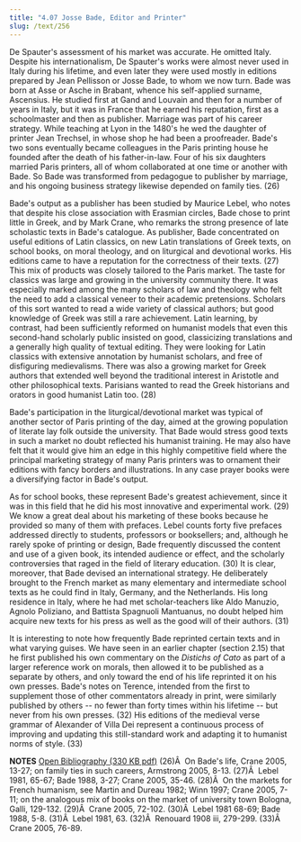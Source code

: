 ```yaml
---
title: "4.07 Josse Bade, Editor and Printer"
slug: /text/256
---
```

De Spauter's assessment of his market was accurate. He omitted Italy. Despite his internationalism, De Spauter's works were almost never used in Italy during his lifetime, and even later they were used mostly in editions prepared by Jean Pellisson or Josse Bade, to whom we now turn. Bade was born at Asse or Asche in Brabant, whence his self-applied surname, Ascensius. He studied first at Gand and Louvain and then for a number of years in Italy, but it was in France that he earned his reputation, first as a schoolmaster and then as publisher. Marriage was part of his career strategy. While teaching at Lyon in the 1480's he wed the daughter of printer Jean Trechsel, in whose shop he had been a proofreader. Bade's two sons eventually became colleagues in the Paris printing house he founded after the death of his father-in-law. Four of his six daughters married Paris printers, all of whom collaborated at one time or another with Bade. So Bade was transformed from pedagogue to publisher by marriage, and his ongoing business strategy likewise depended on family ties. (26)

Bade's output as a publisher has been studied by Maurice Lebel, who notes that despite his close association with Erasmian circles, Bade chose to print little in Greek, and by Mark Crane, who remarks the strong presence of late scholastic texts in Bade's catalogue. As publisher, Bade concentrated on useful editions of Latin classics, on new Latin translations of Greek texts, on school books, on moral theology, and on liturgical and devotional works. His editions came to have a reputation for the correctness of their texts. (27) This mix of products was closely tailored to the Paris market. The taste for classics was large and growing in the university community there. It was especially marked among the many scholars of law and theology who felt the need to add a classical veneer to their academic pretensions. Scholars of this sort wanted to read a wide variety of classical authors; but good knowledge of Greek was still a rare achievement. Latin learning, by contrast, had been sufficiently reformed on humanist models that even this second-hand scholarly public insisted on good, classicizing translations and a generally high quality of textual editing. They were looking for Latin classics with extensive annotation by humanist scholars, and free of disfiguring medievalisms. There was also a growing market for Greek authors that extended well beyond the traditional interest in Aristotle and other philosophical texts. Parisians wanted to read the Greek historians and orators in good humanist Latin too. (28)

Bade's participation in the liturgical/devotional market was typical of another sector of Paris printing of the day, aimed at the growing population of literate lay folk outside the university. That Bade would stress good texts in such a market no doubt reflected his humanist training. He may also have felt that it would give him an edge in this highly competitive field where the principal marketing strategy of many Paris printers was to ornament their editions with fancy borders and illustrations. In any case prayer books were a diversifying factor in Bade's output.

As for school books, these represent Bade's greatest achievement, since it was in this field that he did his most innovative and experimental work. (29) We know a great deal about his marketing of these books because he provided so many of them with prefaces. Lebel counts forty five prefaces addressed directly to students, professors or booksellers; and, although he rarely spoke of printing or design, Bade frequently discussed the content and use of a given book, its intended audience or effect, and the scholarly controversies that raged in the field of literary education. (30) It is clear, moreover, that Bade devised an international strategy. He deliberately brought to the French market as many elementary and intermediate school texts as he could find in Italy, Germany, and the Netherlands. His long residence in Italy, where he had met scholar-teachers like Aldo Manuzio, Agnolo Poliziano, and Battista Spagnuoli Mantuanus, no doubt helped him acquire new texts for his press as well as the good will of their authors. (31)

It is interesting to note how frequently Bade reprinted certain texts and in what varying guises. We have seen in an earlier chapter (section 2.15) that he first published his own commentary on the <em>Distichs of Cato</em> as part of a larger reference work on morals, then allowed it to be published as a separate by others, and only toward the end of his life reprinted it on his own presses. Bade's notes on Terence, intended from the first to supplement those of other commentators already in print, were similarly published by others -- no fewer than forty times within his lifetime -- but never from his own presses. (32) His editions of the medieval verse grammar of Alexander of Villa Dei represent a continuous process of improving and updating this still-standard work and adapting it to humanist norms of style. (33)

<strong>NOTES</strong>
<a href="http://www.humanismforsale.org/bibliography.pdf" target="new">Open Bibliography (330 KB pdf)</a>
(26)Â  On Bade's life, Crane 2005, 13-27; on family ties in such careers, Armstrong 2005, 8-13.
(27)Â  Lebel 1981, 65-67; Bade 1988, 3-27; Crane 2005, 35-46.
(28)Â  On the markets for French humanism, see Martin and Dureau 1982; Winn 1997; Crane 2005, 7-11; on the analogous mix of books on the market of university town Bologna, Galli, 129-132.
(29)Â  Crane 2005, 72-102.
(30)Â  Lebel 1981 68-69; Bade 1988, 5-8.
(31)Â  Lebel 1981, 63.
(32)Â  Renouard 1908 iii, 279-299.
(33)Â  Crane 2005, 76-89.
